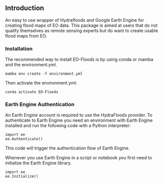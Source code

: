 ## Introduction
An easy to use wrapper of Hydrafloods and Google Earth Engine for creating flood maps of EO data. This package is aimed at users that do not qualify themselves as remote sensing experts but do want to create usable flood maps from EO.

### Installation
The recommended way to install EO-Floods is by using conda or mamba and the environment.yml.

```
mamba env create -f environment.yml
```

Then activate the environment.yml:

```
conda activate EO-Floods
```

### Earth Engine Authentication
An Earth Engine account is required to use the HydraFloods provider. To authenticate to Earth Engine you need an environment with Earth Engine installed and run the following code with a Python interpreter:
```
import ee
ee.Authenticate()
```
This code will trigger the authentication flow of Earth Engine.

Whenever you use Earth Engine in a script or notebook you first need to initialize the Earth Engine library.
```
import ee
ee.Initialize()
```

